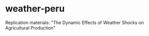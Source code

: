 # weather-peru
Replication materials: "The Dynamic Effects of Weather Shocks on Agricultural Production"
